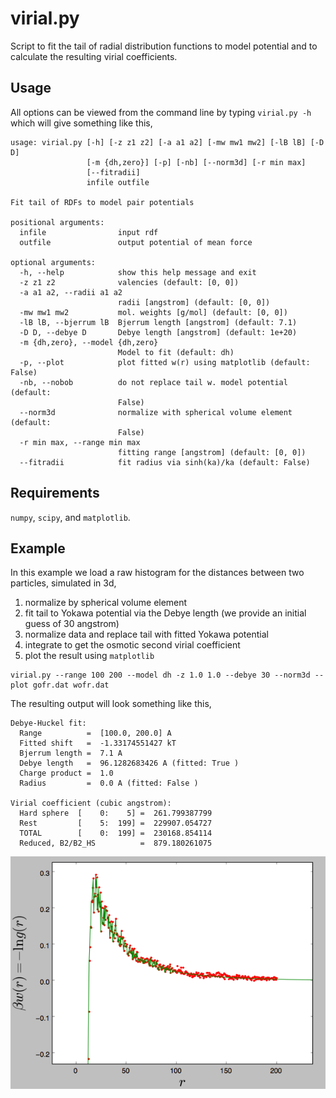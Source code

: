 # virial.py
Script to fit the tail of radial distribution functions to model potential and to calculate
the resulting virial coefficients.

## Usage

All options can be viewed from the command line by typing `virial.py -h` which will give something like this,
~~~~
usage: virial.py [-h] [-z z1 z2] [-a a1 a2] [-mw mw1 mw2] [-lB lB] [-D D]
                 [-m {dh,zero}] [-p] [-nb] [--norm3d] [-r min max]
                 [--fitradii]
                 infile outfile

Fit tail of RDFs to model pair potentials

positional arguments:
  infile                input rdf
  outfile               output potential of mean force

optional arguments:
  -h, --help            show this help message and exit
  -z z1 z2              valencies (default: [0, 0])
  -a a1 a2, --radii a1 a2
                        radii [angstrom] (default: [0, 0])
  -mw mw1 mw2           mol. weights [g/mol] (default: [0, 0])
  -lB lB, --bjerrum lB  Bjerrum length [angstrom] (default: 7.1)
  -D D, --debye D       Debye length [angstrom] (default: 1e+20)
  -m {dh,zero}, --model {dh,zero}
                        Model to fit (default: dh)
  -p, --plot            plot fitted w(r) using matplotlib (default: False)
  -nb, --nobob          do not replace tail w. model potential (default:
                        False)
  --norm3d              normalize with spherical volume element (default:
                        False)
  -r min max, --range min max
                        fitting range [angstrom] (default: [0, 0])
  --fitradii            fit radius via sinh(ka)/ka (default: False)
~~~~

## Requirements

`numpy`, `scipy`, and `matplotlib`.

## Example

In this example we load a raw histogram for the distances between two particles, simulated in 3d,

1. normalize by spherical volume element
2. fit tail to Yokawa potential via the Debye length (we provide an initial guess of 30 angstrom)
3. normalize data and replace tail with fitted Yokawa potential
4. integrate to get the osmotic second virial coefficient
5. plot the result using `matplotlib`

~~~~
virial.py --range 100 200 --model dh -z 1.0 1.0 --debye 30 --norm3d --plot gofr.dat wofr.dat
~~~~

The resulting output will look something like this,

~~~~
Debye-Huckel fit:
  Range          =  [100.0, 200.0] A
  Fitted shift   =  -1.33174551427 kT
  Bjerrum length =  7.1 A
  Debye length   =  96.1282683426 A (fitted: True )
  Charge product =  1.0
  Radius         =  0.0 A (fitted: False )

Virial coefficient (cubic angstrom):
  Hard sphere  [    0:    5] =  261.799387799
  Rest         [    5:  199] =  229907.054727
  TOTAL        [    0:  199] =  230168.854114
  Reduced, B2/B2_HS          =  879.180261075
~~~~

![alt text](images/pmffit.png "Fitted potential of mean force")
